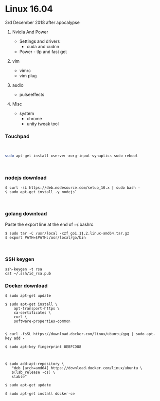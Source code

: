 # Linux 16.04

3rd December 2018
after apocalypse

1. Nvidia And Power
   * Settings and drivers
     * cuda and cudnn
   * Power - tlp and fast get

2. vim
   * vimrc
   * vim plug

3. audio
   * pulseeffects

4. Misc
   * system
     * chrome
     * unity tweak tool


### Touchpad

<br />

```bash
sudo apt-get install xserver-xorg-input-synaptics sudo reboot
```

<br />

### nodejs download

```
$ curl -sL https://deb.nodesource.com/setup_10.x | sudo bash -
$ sudo apt-get install -y nodejs`
```

<br />


### golang download

Paste the export line at the end of ~/.bashrc

```
$ sudo tar -C /usr/local -xzf go1.11.2.linux-amd64.tar.gz
$ export PATH=$PATH:/usr/local/go/bin
```

<br />

### SSH keygen

``` 
ssh-keygen -t rsa
cat ~/.ssh/id_rsa.pub
```

### Docker download

```
$ sudo apt-get update

$ sudo apt-get install \
    apt-transport-https \
    ca-certificates \
    curl \
    software-properties-common


$ curl -fsSL https://download.docker.com/linux/ubuntu/gpg | sudo apt-key add -

$ sudo apt-key fingerprint 0EBFCD88



$ sudo add-apt-repository \
   "deb [arch=amd64] https://download.docker.com/linux/ubuntu \
   $(lsb_release -cs) \
   stable"

$ sudo apt-get update

$ sudo apt-get install docker-ce
```


